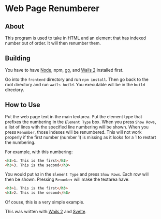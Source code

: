 # Web Page Renumberer

## About

This program is used to take in HTML and an element that has indexed number out of order. It will then renumber them.

## Building

You have to have [Node](https://nodejs.org/en/), npm, [go](https://go.dev/), and [Wails 2](https://wails.io/) installed first.

Go into the `frontend` directory and run `npm install`. Then go back to the root directory and run `wails build`. You executable will be in the `build` directory.

## How to Use

Put the web page text in the main textarea. Put the element type that prefixes the numbering in the `Element Type` box. When you press `Show Rows`,
 a list of lines with the specified line numbering will be shown. When you press `Renumber`, those indexes will be renumbered. This will not 
 work properly if the first number (number 1) is missing as it looks for a 1 to restart the numbering.

For example, with this numbering:

```html
<h3>1. This is the first</h3>
<h3>3. This is the second</h3>
```

You would put `h3` in the `Element Type` and press `Show Rows`. Each row will then be shown. Pressing `Renumber` will make the textarea have:

```html
<h3>1. This is the first</h3>
<h3>2. This is the second</h3>
```

Of couse, this is a very simple example.

This was written with [Wails 2](https://wails.io/) and [Svelte](https://svelte.dev/).
